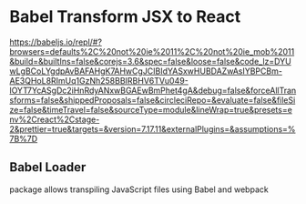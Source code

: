 # Babel Transform JSX to React

https://babeljs.io/repl/#?browsers=defaults%2C%20not%20ie%2011%2C%20not%20ie_mob%2011&build=&builtIns=false&corejs=3.6&spec=false&loose=false&code_lz=DYUwLgBCoLYgdpAvBAFAHgK7AHwCgJCIBIdYASxwHUBDAZwAsIYBPCBm-AE3QHoL8RImUq1GzNh258BBIRBHV6TVu049-lOYT7YcASgDc2iHnRdyANxwBGAEwBmPhet4gA&debug=false&forceAllTransforms=false&shippedProposals=false&circleciRepo=&evaluate=false&fileSize=false&timeTravel=false&sourceType=module&lineWrap=true&presets=env%2Creact%2Cstage-2&prettier=true&targets=&version=7.17.11&externalPlugins=&assumptions=%7B%7D


## Babel Loader

package allows transpiling JavaScript files using Babel and webpack
